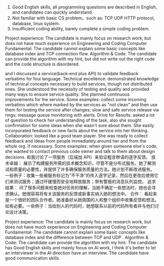 1. Good English skills, all programming questions are described in English, and candidates can quickly understand.
2. Not familiar with basic CS problem，such as: TCP UDP HTTP protocol, database, linux system.
3. Insufficient coding ability, barely complete a simple coding problem.

Project experience: The candidate is mainly focus on research work, but does not have much experience on Engineering and Coding
Computer Fundamental: The candidate cannot explain some basic concepts like database index and TCP connection flow.
Algorithm & Code: The candidate can provide the algorithm with my hint, but did not write out the right code and the code structure is disordered.

<Name> and I discussed a service(back-end plus API) to validate feedback verbatims for foul language.
Technical excellence:
<name> demonstrated knowledge of technical concepts necessary to build services, though not distributed ones.
She understood the necessity of testing and quality and provided many ways to ensure service quality.
She planned continuous improvements for the service.
Some examples:
collect some incoming verbatims which where marked by the services as "not clean" and then use them
for testing the service after changes; slow and safe service release via rings;
message queue monitoring with alerts.
Drive for Results:
<name> asked a lot of question to check her understanding of the task, also she sought confirmation
for some ideas when she wasn't sure about them.
She easily incorporated feedback or new facts about the service into her thinking.
Collaboration:
<name> looked like a good team player.
She was ready to collect feedback and ideas from people immediately around her and from the whole org.
if necessary. Some examples:
when given someone else's code, she wanted to contact previous code owner and talk to them about design decisions.
<Name> 和我讨论了一项服务（后端加 API）来验证粗言秽语的逐字反馈。
技术卓越：<name> 展示了构建服务所需的技术概念知识，尽管不是分布式服务。她了解测试和质量的必要性，并提供了许多确保服务质量的方法。她计划不断改进服务。
一些例子：收集一些被服务标记为“不干净”的传入逐字记录，然后在更改后使用它们来测试服务；通过环缓慢而安全地释放服务；带有警报的消息队列监控。
追求结果：<name> 问了很多问题来检查她对任务的理解，当她不确定一些想法时，她也会寻求确认。她很容易将有关该服务的反馈或新事实纳入她的想法中。
合作：<name> 看起来是一个很好的团队合作者。她准备好从她周围的人和整个组织中收集反馈和想法。
如有必要。一些例子：当给别人的代码时，她想联系以前的代码所有者并与他们讨论设计决策。

Project experience: The candidate is mainly focus on research work, but does not have much experience on Engineering and Coding
Computer Fundamental: The candidate cannot explain some basic concepts like database index and the difference between TCP and UDP .
Algorithm & Code: The candidate can provide the algorithm with my hint.
The candidate has Good English skills and mainly focus on AI work, I think it's better to let an interviewer in the AI direction have an interview.
The candidate have good communication skills.